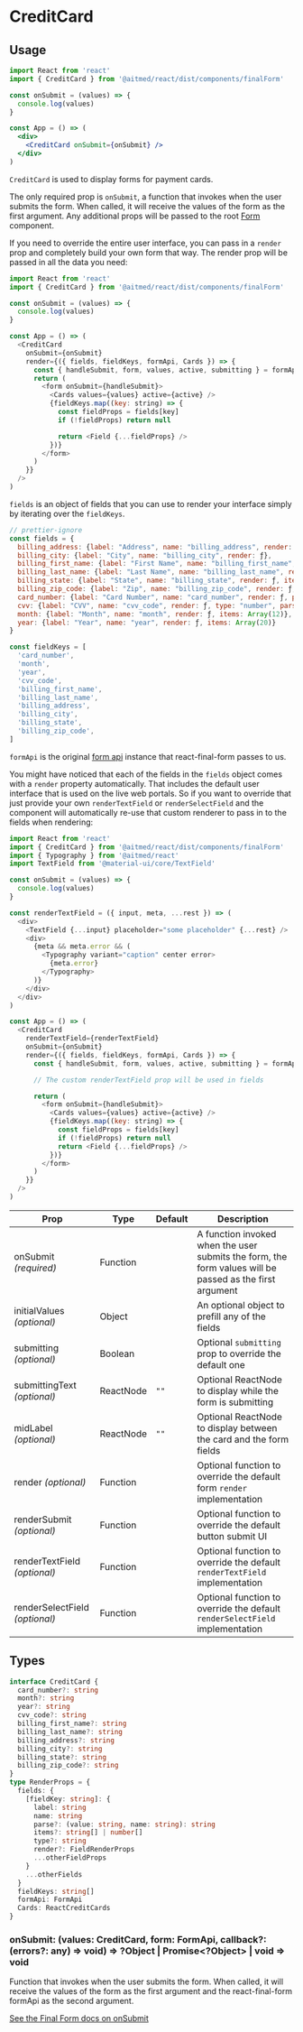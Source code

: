 # CreditCard

## Usage

```jsx
import React from 'react'
import { CreditCard } from '@aitmed/react/dist/components/finalForm'

const onSubmit = (values) => {
  console.log(values)
}

const App = () => (
  <div>
    <CreditCard onSubmit={onSubmit} />
  </div>
)
```

`CreditCard` is used to display forms for payment cards.

The only required prop is `onSubmit`, a function that invokes when the user submits the form. When called, it will receive the values of the form as the first argument. Any additional props will be passed to the root [Form](https://github.com/final-form/react-final-form#form--reactcomponenttypeformprops) component.

If you need to override the entire user interface, you can pass in a `render` prop and completely build your own form that way. The render prop will be passed in all the data you need:

```js
import React from 'react'
import { CreditCard } from '@aitmed/react/dist/components/finalForm'

const onSubmit = (values) => {
  console.log(values)
}

const App = () => (
  <CreditCard
    onSubmit={onSubmit}
    render={({ fields, fieldKeys, formApi, Cards }) => {
      const { handleSubmit, form, values, active, submitting } = formApi
      return (
        <form onSubmit={handleSubmit}>
          <Cards values={values} active={active} />
          {fieldKeys.map((key: string) => {
            const fieldProps = fields[key]
            if (!fieldProps) return null

            return <Field {...fieldProps} />
          })}
        </form>
      )
    }}
  />
)
```

`fields` is an object of fields that you can use to render your interface simply by iterating over the `fieldKeys`.

```js
// prettier-ignore
const fields = {
  billing_address: {label: "Address", name: "billing_address", render: ƒ},
  billing_city: {label: "City", name: "billing_city", render: ƒ},
  billing_first_name: {label: "First Name", name: "billing_first_name", render: ƒ},
  billing_last_name: {label: "Last Name", name: "billing_last_name", render: ƒ},
  billing_state: {label: "State", name: "billing_state", render: ƒ, items: Array(50)},
  billing_zip_code: {label: "Zip", name: "billing_zip_code", render: ƒ, type: "number",   parse: ƒ},
  card_number: {label: "Card Number", name: "card_number", render: ƒ, parse: ƒ},
  cvv: {label: "CVV", name: "cvv_code", render: ƒ, type: "number", parse: ƒ},
  month: {label: "Month", name: "month", render: ƒ, items: Array(12)},
  year: {label: "Year", name: "year", render: ƒ, items: Array(20)}
}

const fieldKeys = [
  'card_number',
  'month',
  'year',
  'cvv_code',
  'billing_first_name',
  'billing_last_name',
  'billing_address',
  'billing_city',
  'billing_state',
  'billing_zip_code',
]
```

`formApi` is the original [form api](https://github.com/final-form/react-final-form#form-formapi-1) instance that react-final-form passes to us.

You might have noticed that each of the fields in the `fields` object comes with a `render` property automatically. That includes the default user interface that is used on the live web portals. So if you want to override that just provide your own `renderTextField` or `renderSelectField` and the component will automatically re-use that custom renderer to pass in to the fields when rendering:

```js
import React from 'react'
import { CreditCard } from '@aitmed/react/dist/components/finalForm'
import { Typography } from '@aitmed/react'
import TextField from '@material-ui/core/TextField'

const onSubmit = (values) => {
  console.log(values)
}

const renderTextField = ({ input, meta, ...rest }) => (
  <div>
    <TextField {...input} placeholder="some placeholder" {...rest} />
    <div>
      {meta && meta.error && (
        <Typography variant="caption" center error>
          {meta.error}
        </Typography>
      )}
    </div>
  </div>
)

const App = () => (
  <CreditCard
    renderTextField={renderTextField}
    onSubmit={onSubmit}
    render={({ fields, fieldKeys, formApi, Cards }) => {
      const { handleSubmit, form, values, active, submitting } = formApi

      // The custom renderTextField prop will be used in fields

      return (
        <form onSubmit={handleSubmit}>
          <Cards values={values} active={active} />
          {fieldKeys.map((key: string) => {
            const fieldProps = fields[key]
            if (!fieldProps) return null
            return <Field {...fieldProps} />
          })}
        </form>
      )
    }}
  />
)
```

| Prop                           | Type      | Default | Description                                                                                             |
| ------------------------------ | --------- | ------- | ------------------------------------------------------------------------------------------------------- |
| onSubmit _(required)_          | Function  |         | A function invoked when the user submits the form, the form values will be passed as the first argument |
| initialValues _(optional)_     | Object    |         | An optional object to prefill any of the fields                                                         |
| submitting _(optional)_        | Boolean   |         | Optional `submitting` prop to override the default one                                                  |
| submittingText _(optional)_    | ReactNode | `""`    | Optional ReactNode to display while the form is submitting                                              |
| midLabel _(optional)_          | ReactNode | `""`    | Optional ReactNode to display between the card and the form fields                                      |
| render _(optional)_            | Function  |         | Optional function to override the default form `render` implementation                                  |
| renderSubmit _(optional)_      | Function  |         | Optional function to override the default button submit UI                                              |
| renderTextField _(optional)_   | Function  |         | Optional function to override the default `renderTextField` implementation                              |
| renderSelectField _(optional)_ | Function  |         | Optional function to override the default `renderSelectField` implementation                            |

## Types

```ts
interface CreditCard {
  card_number?: string
  month?: string
  year?: string
  cvv_code?: string
  billing_first_name?: string
  billing_last_name?: string
  billing_address?: string
  billing_city?: string
  billing_state?: string
  billing_zip_code?: string
}
type RenderProps = {
  fields: {
    [fieldKey: string]: {
      label: string
      name: string
      parse?: (value: string, name: string): string
      items?: string[] | number[]
      type?: string
      render?: FieldRenderProps
      ...otherFieldProps
    }
    ...otherFields
  }
  fieldKeys: string[]
  formApi: FormApi
  Cards: ReactCreditCards
}
```

### onSubmit: (values: CreditCard, form: FormApi, callback?: (errors?: any) => void) => ?Object | Promise<?Object> | void => void

Function that invokes when the user submits the form. When called, it will receive the values of the form as the first argument and the react-final-form formApi as the second argument.

[See the Final Form docs on onSubmit](https://github.com/final-form/final-form#onsubmit-values-object-form-formapi-callback-errors-object--void--object--promiseobject--void)
